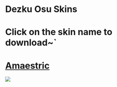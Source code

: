 # Dezku Osu Skins 

# Click on the skin name to download~`

# [Amaestric](https://abyss.s-ul.eu/pcmKJazx)
![](https://osu.ppy.sh/ss/16550766/1063)
